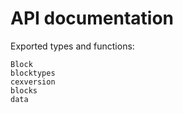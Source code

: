 # API documentation


Exported types and functions:

```@docs
Block
blocktypes
cexversion
blocks
data
```
